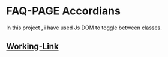 <h1>FAQ-PAGE Accordians </h1>
<p>In this project , i have used Js DOM to toggle between classes.</p>
<a href="https://sarthakuppal24.github.io/Accordian_FAQ/"><h2>Working-Link</h2></a>
